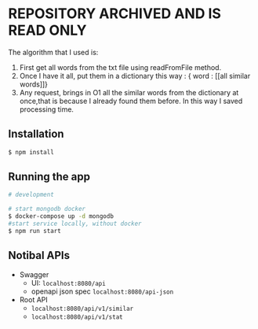 # REPOSITORY ARCHIVED AND IS READ ONLY
The algorithm that I used is: 
1. First get all words from the txt file using readFromFile method.
2. Once I have it all, put them in a dictionary this way : { word : [[all similar words]]}
3. Any request, brings in O1 all the similar words from the dictionary at once,that is because I already found them before.
In this way I saved processing time.

## Installation

```bash
$ npm install
```

## Running the app

```bash
# development

# start mongodb docker
$ docker-compose up -d mongodb
#start service locally, without docker
$ npm run start 
```

## Notibal APIs
* Swagger
    * UI: ```localhost:8080/api```
    * openapi json spec ```localhost:8080/api-json```
* Root API
    * ```localhost:8080/api/v1/similar```
    * ```localhost:8080/api/v1/stat```
